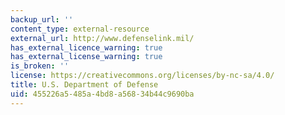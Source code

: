 ```yaml
---
backup_url: ''
content_type: external-resource
external_url: http://www.defenselink.mil/
has_external_licence_warning: true
has_external_license_warning: true
is_broken: ''
license: https://creativecommons.org/licenses/by-nc-sa/4.0/
title: U.S. Department of Defense
uid: 455226a5-485a-4bd8-a568-34b44c9690ba
---
```

